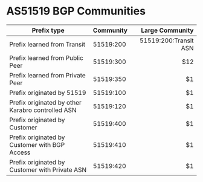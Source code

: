 # AS51519 BGP Communities

| Prefix type                                       | Community             | Large Community    |
| ------------------------------------------------- | --------------------- | ------------------:|
| Prefix learned from Transit                       | 51519:200             | 51519:200:Transit ASN |
| Prefix learned from Public Peer                   | 51519:300             |   $12 |
| Prefix learned from Private Peer                  | 51519:350             |    $1 |
| Prefix originated by 51519                        | 51519:100             |    $1 |
| Prefix originated by other Karabro controlled ASN | 51519:120             |    $1 |
| Prefix originated by Customer                     | 51519:400             |    $1 |
| Prefix originated by Customer with BGP Access     | 51519:410             |    $1 |
| Prefix originated by Customer with Private ASN    | 51519:420             |    $1 |
